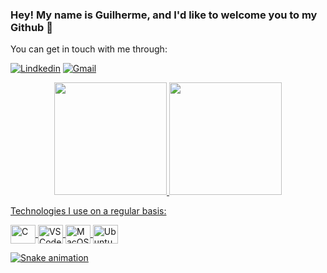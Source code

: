 ### Hey! My name is Guilherme, and I'd like to welcome you to my Github 👋

You can get in touch with me through:

[![Lindkedin](https://img.shields.io/badge/LinkedIn-0077B5?style=for-the-badge&logo=linkedin&logoColor=white)](https://br.linkedin.com/in/guilherme-viana-34a6b6213) 
[![Gmail](https://img.shields.io/badge/Gmail-D14836?style=for-the-badge&logo=gmail&logoColor=white)](guilhermebrviana@gmail.com)

<div align="center">
  <a href="https://github.com/guilhermebrv">
  <img height="180em" src="https://github-readme-stats.vercel.app/api?username=guilhermebrv&show_icons=true&theme=dracula"/>
  <img height="180em" src="https://github-readme-stats.vercel.app/api/top-langs/?username=guilhermebrv&layout=compact&langs_count=7&theme=dracula"/>
</div>

Technologies I use on a regular basis:
<div style="display: inline_block">
  <img align="center" alt="C" height="30" width="40" src="https://cdn.jsdelivr.net/gh/devicons/devicon/icons/c/c-original.svg">
  <img align="center" alt="VSCode" height="30" width="40" src="https://cdn.jsdelivr.net/gh/devicons/devicon/icons/vscode/vscode-original.svg">
  <img align="center" alt="MacOS" height="30" width="40" src="https://cdn.jsdelivr.net/gh/devicons/devicon/icons/apple/apple-original.svg">
  <img align="center" alt="Ubuntu" height="30" width="40" src="https://cdn.jsdelivr.net/gh/devicons/devicon/icons/ubuntu/ubuntu-plain.svg">  
  </div>
  
![Snake animation](https://github.com/guilhermebrv/guilhermebrv/blob/output/github-contribution-grid-snake.svg)

